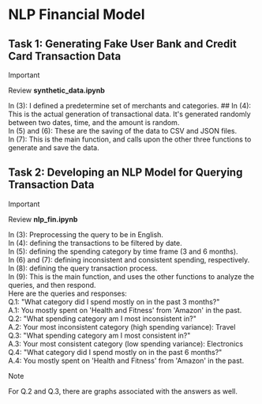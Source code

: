 # NLP Financial Model

## Task 1: Generating Fake User Bank and Credit Card Transaction Data
>[!IMPORTANT]
>Review **synthetic_data.ipynb**

In (3): I defined a predetermine set of merchants and categories.  ##
In (4): This is the actual generation of transactional data. It's generated randomly between two dates, time, and the amount is random.  
In (5) and (6): These are the saving of the data to CSV and JSON files.  
In (7): This is the main function, and calls upon the other three functions to generate and save the data.  

## Task 2: Developing an NLP Model for Querying Transaction Data
>[!IMPORTANT]
>Review **nlp_fin.ipynb**

In (3): Preprocessing the query to be in English.  
In (4): defining the transactions to be filtered by date.  
In (5): defining the spending category by time frame (3 and 6 months).  
In (6) and (7): defining inconsistent and consistent spending, respectively.  
In (8): defining the query transaction process.  
In (9): This is the main function, and uses the other functions to analyze the queries, and then respond.  
Here are the queries and responses:  
Q.1: "What category did I spend mostly on in the past 3 months?"  
A.1: You mostly spent on 'Health and Fitness' from 'Amazon' in the past.  
Q.2: "What spending category am I most inconsistent in?"  
A.2: Your most inconsistent category (high spending variance): Travel  
Q.3: "What spending category am I most consistent in?"  
A.3: Your most consistent category (low spending variance): Electronics  
Q.4: "What category did I spend mostly on in the past 6 months?"  
A.4: You mostly spent on 'Health and Fitness' from 'Amazon' in the past.  

>[!NOTE]
>For Q.2 and Q.3, there are graphs associated with the answers as well.
